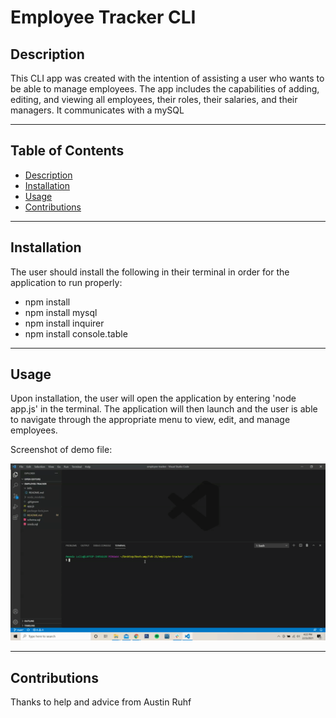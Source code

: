 # Employee Tracker CLI

 ## **Description**
    
  This CLI app was created with the intention of assisting a user who wants to be able to manage employees. The app includes the capabilities of adding, editing, and viewing all employees, their roles, their salaries, and their managers. It communicates with a mySQL 
  
  ---
  
  ## Table of Contents  
  
  - [Description](#Description)  
  - [Installation](#Installation)
  - [Usage](#Usage)
  - [Contributions](#Contributions)
  
  ---
  
  ## **Installation**
  
  The user should install the following in their terminal in order for the application to run properly:  

  - npm install 
  - npm install mysql
  - npm install inquirer
  - npm install console.table
  
  ---
  
  ## **Usage**
  
  Upon installation, the user will open the application by entering 'node app.js' in the terminal. The application will then launch and the user is able to navigate through the appropriate menu to view, edit, and manage employees.


  Screenshot of demo file:  

  ![screenshots](info/employee-tracker-demo.gif)
  
  ---

  ## **Contributions**
  
  Thanks to help and advice from Austin Ruhf
  